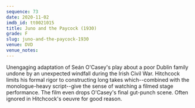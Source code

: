 ```yaml
---
sequence: 73
date: 2020-11-02
imdb_id: tt0021015
title: Juno and the Paycock (1930)
grade: F
slug: juno-and-the-paycock-1930
venue: DVD
venue_notes:
---
```


Unengaging adaptation of Seán O'Casey's play about a poor Dublin family undone by an unexpected windfall during the Irish Civil War. Hitchcock limits his formal rigor to constructing long takes which--combined with the monologue-heavy script--give the sense of watching a filmed stage performance. The film even drops O'Casey's final gut-punch scene. Often ignored in Hitchcock's oeuvre for good reason.
